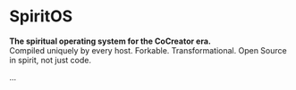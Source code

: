 # SpiritOS

**The spiritual operating system for the CoCreator era.**  
Compiled uniquely by every host. Forkable. Transformational. Open Source in spirit, not just code.

...

